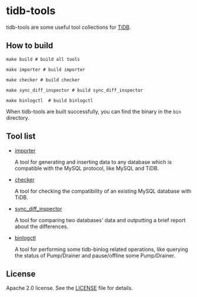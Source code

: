 # tidb-tools

tidb-tools are some useful tool collections for [TiDB](https://github.com/pingcap/tidb).

## How to build

```
make build # build all tools

make importer # build importer

make checker # build checker

make sync_diff_inspector # build sync_diff_inspector

make binlogctl  # build binlogctl
```

When tidb-tools are built successfully, you can find the binary in the `bin` directory.

## Tool list

- [importer](./importer)

    A tool for generating and inserting data to any database which is compatible with the MySQL protocol, like MySQL and TiDB.

- [checker](./checker)

    A tool for checking the compatibility of an existing MySQL database with TiDB.

- [sync_diff_inspector](./sync_diff_inspector)

    A tool for comparing two databases' data and outputting a brief report about the differences.

- [binlogctl](./tidb-binlog/binlogctl)

    A tool for performing some tidb-binlog related operations, like querying the status of Pump/Drainer and pause/offline some Pump/Drainer.

## License

Apache 2.0 license. See the [LICENSE](./LICENSE) file for details.
